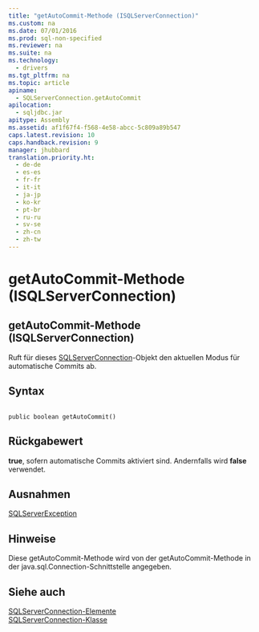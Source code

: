 ```yaml
---
title: "getAutoCommit-Methode (ISQLServerConnection)"
ms.custom: na
ms.date: 07/01/2016
ms.prod: sql-non-specified
ms.reviewer: na
ms.suite: na
ms.technology: 
  - drivers
ms.tgt_pltfrm: na
ms.topic: article
apiname: 
  - SQLServerConnection.getAutoCommit
apilocation: 
  - sqljdbc.jar
apitype: Assembly
ms.assetid: af1f67f4-f568-4e58-abcc-5c809a89b547
caps.latest.revision: 10
caps.handback.revision: 9
manager: jhubbard
translation.priority.ht: 
  - de-de
  - es-es
  - fr-fr
  - it-it
  - ja-jp
  - ko-kr
  - pt-br
  - ru-ru
  - sv-se
  - zh-cn
  - zh-tw
---
```

# getAutoCommit-Methode (ISQLServerConnection)
    
## getAutoCommit\-Methode \(ISQLServerConnection\)  
 Ruft für dieses [SQLServerConnection](../content/SQLServerConnection-Class.md)\-Objekt den aktuellen Modus für automatische Commits ab.  
  
## Syntax  
  
```  
  
public boolean getAutoCommit()  
```  
  
## Rückgabewert  
 **true**, sofern automatische Commits aktiviert sind. Andernfalls wird **false** verwendet.  
  
## Ausnahmen  
 [SQLServerException](../content/SQLServerException-Class.md)  
  
## Hinweise  
 Diese getAutoCommit\-Methode wird von der getAutoCommit\-Methode in der java.sql.Connection\-Schnittstelle angegeben.  
  
## Siehe auch  
 [SQLServerConnection-Elemente](../content/SQLServerConnection-Members.md)   
 [SQLServerConnection-Klasse](../content/SQLServerConnection-Class.md)  
  
  